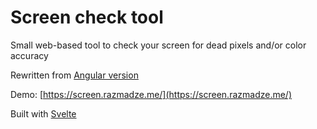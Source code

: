 # Screen check tool

Small web-based tool to check your screen for dead pixels and/or color accuracy

Rewritten from [Angular version](https://github.com/ralozkolya/screen-check)

Demo: [https://screen.razmadze.me/](https://screen.razmadze.me/)
 
Built with [Svelte](https://svelte.dev/)
